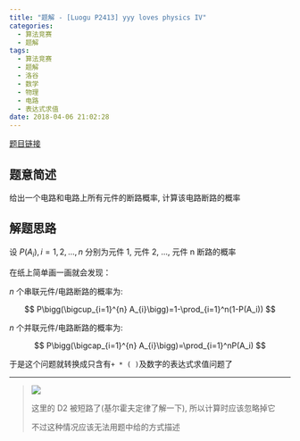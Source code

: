 ```yaml
---
title: "题解 - [Luogu P2413] yyy loves physics IV"
categories:
  - 算法竞赛
  - 题解
tags:
  - 算法竞赛
  - 题解
  - 洛谷
  - 数学
  - 物理
  - 电路
  - 表达式求值
date: 2018-04-06 21:02:28
---
```


[题目链接](https://www.luogu.com.cn/problem/P2413)

<!-- more -->

## 题意简述

给出一个电路和电路上所有元件的断路概率, 计算该电路断路的概率

## 解题思路

设 $P(A_{i}),i=1,2,...,n$ 分别为元件 1, 元件 2, ..., 元件 n 断路的概率

在纸上简单画一画就会发现：

$n$ 个串联元件/电路断路的概率为:

$$
P\bigg(\bigcup_{i=1}^{n} A_{i}\bigg)=1-\prod_{i=1}^n(1-P(A_i))
$$

$n$ 个并联元件/电路断路的概率为:

$$
P\bigg(\bigcap_{i=1}^{n} A_{i}\bigg)=\prod_{i=1}^nP(A_i)
$$

于是这个问题就转换成只含有`+ * ( )`及数字的表达式求值问题了

---

> ![](1.png)
>
> 这里的 D2 被短路了(基尔霍夫定律了解一下), 所以计算时应该忽略掉它
>
> 不过这种情况应该无法用题中给的方式描述
